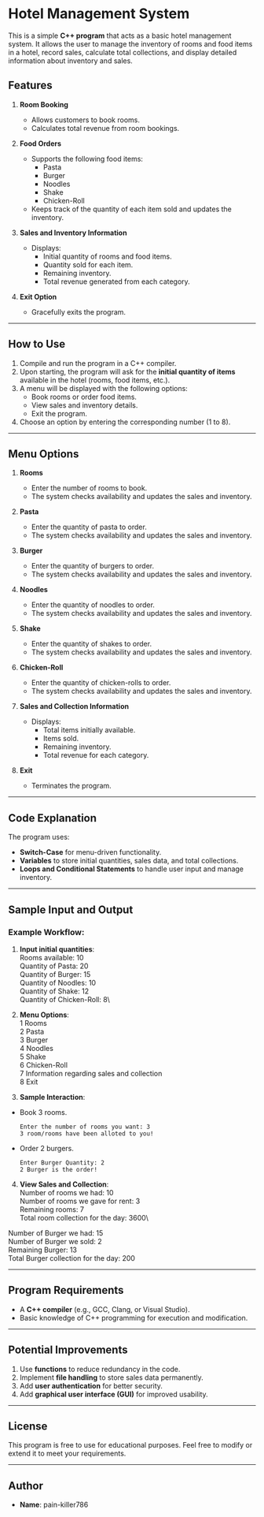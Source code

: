 # Hotel Management System

This is a simple **C++ program** that acts as a basic hotel management system. It allows the user to manage the inventory of rooms and food items in a hotel, record sales, calculate total collections, and display detailed information about inventory and sales.

## Features

1. **Room Booking**
   - Allows customers to book rooms.
   - Calculates total revenue from room bookings.

2. **Food Orders**
   - Supports the following food items:
     - Pasta
     - Burger
     - Noodles
     - Shake
     - Chicken-Roll
   - Keeps track of the quantity of each item sold and updates the inventory.

3. **Sales and Inventory Information**
   - Displays:
     - Initial quantity of rooms and food items.
     - Quantity sold for each item.
     - Remaining inventory.
     - Total revenue generated from each category.

4. **Exit Option**
   - Gracefully exits the program.

---

## How to Use

1. Compile and run the program in a C++ compiler.
2. Upon starting, the program will ask for the **initial quantity of items** available in the hotel (rooms, food items, etc.).
3. A menu will be displayed with the following options:
    - Book rooms or order food items.
    - View sales and inventory details.
    - Exit the program.
4. Choose an option by entering the corresponding number (1 to 8).

---

## Menu Options

1. **Rooms**  
   - Enter the number of rooms to book.
   - The system checks availability and updates the sales and inventory.

2. **Pasta**  
   - Enter the quantity of pasta to order.
   - The system checks availability and updates the sales and inventory.

3. **Burger**  
   - Enter the quantity of burgers to order.
   - The system checks availability and updates the sales and inventory.

4. **Noodles**  
   - Enter the quantity of noodles to order.
   - The system checks availability and updates the sales and inventory.

5. **Shake**  
   - Enter the quantity of shakes to order.
   - The system checks availability and updates the sales and inventory.

6. **Chicken-Roll**  
   - Enter the quantity of chicken-rolls to order.
   - The system checks availability and updates the sales and inventory.

7. **Sales and Collection Information**  
   - Displays:
     - Total items initially available.
     - Items sold.
     - Remaining inventory.
     - Total revenue for each category.

8. **Exit**  
   - Terminates the program.

---

## Code Explanation

The program uses:
- **Switch-Case** for menu-driven functionality.
- **Variables** to store initial quantities, sales data, and total collections.
- **Loops and Conditional Statements** to handle user input and manage inventory.

---

## Sample Input and Output

### Example Workflow:
1. **Input initial quantities**:  
Rooms available: 10\
Quantity of Pasta: 20\
Quantity of Burger: 15\
Quantity of Noodles: 10\
Quantity of Shake: 12\
Quantity of Chicken-Roll: 8\

2. **Menu Options**:  
1 Rooms\
2 Pasta\
3 Burger\
4 Noodles\
5 Shake\
6 Chicken-Roll\
7 Information regarding sales and collection\
8 Exit

3. **Sample Interaction**:  
- Book 3 rooms.  
  ```
  Enter the number of rooms you want: 3  
  3 room/rooms have been alloted to you!  
  ```
- Order 2 burgers.  
  ```
  Enter Burger Quantity: 2  
  2 Burger is the order!  
  ```

4. **View Sales and Collection**:  
Number of rooms we had: 10\
Number of rooms we gave for rent: 3\
Remaining rooms: 7\
Total room collection for the day: 3600\

Number of Burger we had: 15\
Number of Burger we sold: 2\
Remaining Burger: 13\
Total Burger collection for the day: 200



---

## Program Requirements

- A **C++ compiler** (e.g., GCC, Clang, or Visual Studio).
- Basic knowledge of C++ programming for execution and modification.

---

## Potential Improvements

1. Use **functions** to reduce redundancy in the code.
2. Implement **file handling** to store sales data permanently.
3. Add **user authentication** for better security.
4. Add **graphical user interface (GUI)** for improved usability.

---

## License

This program is free to use for educational purposes. Feel free to modify or extend it to meet your requirements.

---

## Author

- **Name**: pain-killer786  
